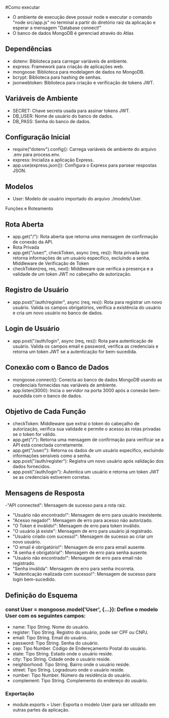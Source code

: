 #Como executar
- O ambiente de execução deve possuir node e executar o comando "node src/app.js" no terminal a partir do diretório raiz da aplicação e esperar a mensagem "Database connect!"
- O banco de dados MongoDB é gerenciad através do Atlas

## Dependências
- dotenv: Biblioteca para carregar variáveis de ambiente.
- express: Framework para criação de aplicações web.
- mongoose: Biblioteca para modelagem de dados no MongoDB.
- bcrypt: Biblioteca para hashing de senhas.
- jsonwebtoken: Biblioteca para criação e verificação de tokens JWT.

## Variáveis de Ambiente
- SECRET: Chave secreta usada para assinar tokens JWT.
- DB_USER: Nome de usuário do banco de dados.
- DB_PASS: Senha do banco de dados.


## Configuração Inicial
- require("dotenv").config(): Carrega variáveis de ambiente do arquivo .env para process.env.
- express: Inicializa a aplicação Express.
- app.use(express.json()): Configura o Express para parsear respostas JSON.


## Modelos
- User: Modelo de usuário importado do arquivo ./models/User.

Funções e Roteamento
## Rota Aberta
- app.get("/"): Rota aberta que retorna uma mensagem de confirmação de conexão da API.
- Rota Privada
- app.get("/user/", checkToken, async (req, res)): Rota privada que retorna informações de um usuário específico, excluindo a senha.
Middleware de Verificação de Token
- checkToken(req, res, next): Middleware que verifica a presença e a validade de um token JWT no cabeçalho de autorização.

## Registro de Usuário
- app.post("/auth/register", async (req, res)): Rota para registrar um novo usuário. Valida os campos obrigatórios, verifica a existência do usuário e cria um novo usuário no banco de dados.

## Login de Usuário
- app.post("/auth/login", async (req, res)): Rota para autenticação de usuário. Valida os campos email e password, verifica as credenciais e retorna um token JWT se a autenticação for bem-sucedida.

## Conexão com o Banco de Dados
- mongoose.connect(): Conecta ao banco de dados MongoDB usando as credenciais fornecidas nas variáveis de ambiente.
- app.listen(3000): Inicia o servidor na porta 3000 após a conexão bem-sucedida com o banco de dados.

## Objetivo de Cada Função
- checkToken: Middleware que extrai o token do cabeçalho de autorização, verifica sua validade e permite o acesso às rotas privadas se o token for válido.
- app.get("/"): Retorna uma mensagem de confirmação para verificar se a API está conectada corretamente.
- app.get("/user/"): Retorna os dados de um usuário específico, excluindo informações sensíveis como a senha.
- app.post("/auth/register"): Registra um novo usuário após validação dos dados fornecidos.
- app.post("/auth/login"): Autentica um usuário e retorna um token JWT se as credenciais estiverem corretas.

## Mensagens de Resposta
-"API connected": Mensagem de sucesso para a rota raiz.
- "Usuário não encontrado!": Mensagem de erro para usuário inexistente.
- "Acesso negado!": Mensagem de erro para acesso não autorizado.
- "O Token é inválido!": Mensagem de erro para token inválido.
- "O usuário já existe": Mensagem de erro para usuário já registrado.
- "Usuário criado com sucesso!": Mensagem de sucesso ao criar um novo usuário.
- "O email é obrigatório!": Mensagem de erro para email ausente.
- "A senha é obrigatória!": Mensagem de erro para senha ausente.
- "Usuário não encontrado!": Mensagem de erro para email não registrado.
- "Senha inválida": Mensagem de erro para senha incorreta.
- "Autenticação realizada com sucesso!": Mensagem de sucesso para login bem-sucedido.

## Definição do Esquema
### const User = mongoose.model('User', {...}): Define o modelo User com os seguintes campos:

- name: Tipo String. Nome do usuário.
- register: Tipo String. Registro do usuário, pode ser CPF ou CNPJ.
- email: Tipo String. Email do usuário.
- password: Tipo String. Senha do usuário.
- cep: Tipo Number. Código de Endereçamento Postal do usuário.
- state: Tipo String. Estado onde o usuário reside.
- city: Tipo String. Cidade onde o usuário reside.
- neighborhood: Tipo String. Bairro onde o usuário reside.
- street: Tipo String. Logradouro onde o usuário reside.
- number: Tipo Number. Número da residência do usuário.
- complement: Tipo String. Complemento do endereço do usuário.
  
### Exportação
- module.exports = User: Exporta o modelo User para ser utilizado em outras partes da aplicação.
